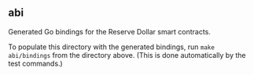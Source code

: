 abi
---

Generated Go bindings for the Reserve Dollar smart contracts.

To populate this directory with the generated bindings, run `make abi/bindings` from the directory above. (This is done automatically by the test commands.)

